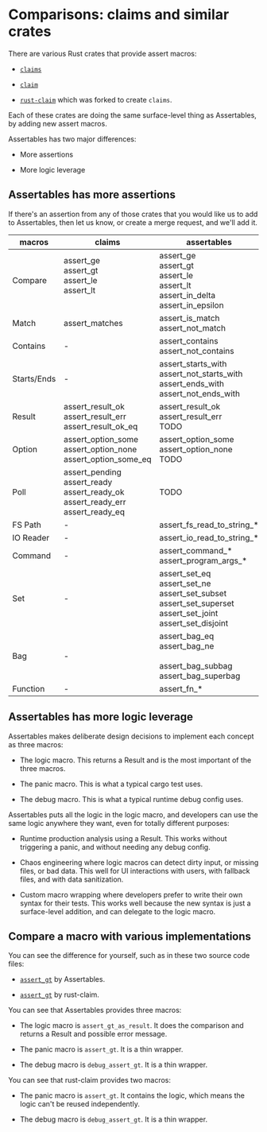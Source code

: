 # Comparisons: claims and similar crates

There are various Rust crates that provide assert macros:

* [`claims`](https://crates.io/crates/claims)

* [`claim`](https://crates.io/crates/claim)

* [`rust-claim`](https://crates.io/crates/rust-claim) which was forked to create `claims`.

Each of these crates are doing the same surface-level thing as Assertables, by adding new assert macros.

Assertables has two major differences:

* More assertions

* More logic leverage


## Assertables has more assertions

If there's an assertion from any of those crates that you would like us to add to Assertables, then let us know, or create a merge request, and we'll add it.

| macros  | claims | assertables |
|---------|--------|-------------|
| Compare  | assert_ge <br> assert_gt <br> assert_le <br> assert_lt<br><br> | assert_ge <br> assert_gt <br> assert_le <br> assert_lt <br> assert_in_delta <br> assert_in_epsilon |
| Match    | assert_matches | assert_is_match <br> assert_not_match |
| Contains | - | assert_contains <br> assert_not_contains |
| Starts/Ends | - | assert_starts_with <br> assert_not_starts_with <br> assert_ends_with <br> assert_not_ends_with |
| Result  | assert_result_ok <br> assert_result_err <br> assert_result_ok_eq | assert_result_ok <br> assert_result_err <br> TODO |
| Option  | assert_option_some <br> assert_option_none <br> assert_option_some_eq | assert_option_some <br> assert_option_none <br> TODO |
| Poll    | assert_pending <br> assert_ready<br> assert_ready_ok<br> assert_ready_err <br> assert_ready_eq | TODO |
| FS Path  | - | assert_fs_read_to_string_* |
| IO Reader  | - | assert_io_read_to_string_* |
| Command | - | assert_command_* <br> assert_program_args_* |
| Set     | - | assert_set_eq <br> assert_set_ne <br> assert_set_subset <br> assert_set_superset <br> assert_set_joint <br> assert_set_disjoint |
| Bag     | - | assert_bag_eq <br> assert_bag_ne<br> <br> assert_bag_subbag <br> assert_bag_superbag |
| Function | - | assert_fn_* |


## Assertables has more logic leverage

Assertables makes deliberate design decisions to implement each concept as three macros:

* The logic macro. This returns a Result and is the most important of the three macros.

* The panic macro. This is what a typical cargo test uses.

* The debug macro. This is what a typical runtime debug config uses.

Assertables puts all the logic in the logic macro, and developers can use the same logic anywhere they want, even for totally different purposes:

* Runtime production analysis using a Result. This works without triggering a panic, and without needing any debug config.

* Chaos engineering where logic macros can detect dirty input, or missing files, or bad data. This well for UI interactions with users, with fallback files, and with data sanitization.

* Custom macro wrapping where developers prefer to write their own syntax for their tests. This works well because the new syntax is just a surface-level addition, and can delegate to the logic macro.


## Compare a macro with various implementations

You can see the difference for yourself, such as in these two source code files:

* [`assert_gt`](https://github.com/SixArm/assertables-rust-crate/blob/main/src/assert_gt.rs) by Assertables.

* [`assert_gt`](https://crates.io/crates/rust-claim) by rust-claim.

You can see that Assertables provides three macros:

* The logic macro is `assert_gt_as_result`. It does the comparison and returns a Result and possible error message.

* The panic macro is `assert_gt`. It is a thin wrapper.

* The debug macro is `debug_assert_gt`. It is a thin wrapper.

You can see that rust-claim provides two macros:

* The panic macro is `assert_gt`. It contains the logic, which means the logic can't be reused independently.

* The debug macro is `debug_assert_gt`. It is a thin wrapper.
